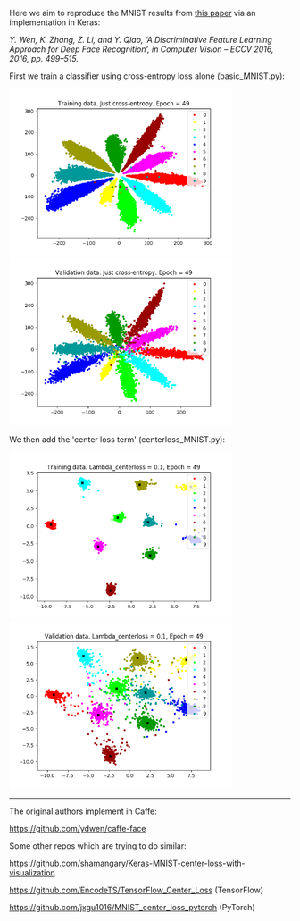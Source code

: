 Here we aim to reproduce the MNIST results from [this paper](https://ydwen.github.io/papers/WenECCV16.pdf) via an implementation in Keras:

*Y. Wen, K. Zhang, Z. Li, and Y. Qiao, ‘A Discriminative Feature Learning Approach for Deep Face Recognition’, in Computer Vision – ECCV 2016, 2016, pp. 499–515.*

First we train a classifier using cross-entropy loss alone (basic_MNIST.py):

<img src='./readme_figs/basic-train.png' width='400px'/> <img src='./readme_figs/basic-val.png' width='400px'/>


We then add the 'center loss term' (centerloss_MNIST.py):

<img src='./readme_figs/l0.1-train.png' width='400px'/> <img src='./readme_figs/l0.1-val.png' width='400px'/>


---

The original authors implement in Caffe:

https://github.com/ydwen/caffe-face

Some other repos which are trying to do similar:

https://github.com/shamangary/Keras-MNIST-center-loss-with-visualization

https://github.com/EncodeTS/TensorFlow_Center_Loss (TensorFlow)

https://github.com/jxgu1016/MNIST_center_loss_pytorch (PyTorch)





